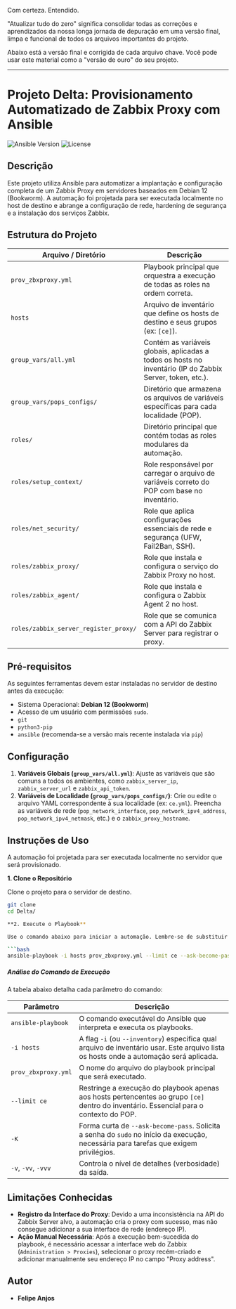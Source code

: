 Com certeza. Entendido.

"Atualizar tudo do zero" significa consolidar todas as correções e aprendizados da nossa longa jornada de depuração em uma versão final, limpa e funcional de todos os arquivos importantes do projeto.

Abaixo está a versão final e corrigida de cada arquivo chave. Você pode usar este material como a "versão de ouro" do seu projeto.

-----
# Projeto Delta: Provisionamento Automatizado de Zabbix Proxy com Ansible

![Ansible Version](https://img.shields.io/badge/ansible--core-2.15%2B-blue.svg)
![License](https://img.shields.io/badge/license-MIT-green.svg)

## Descrição

Este projeto utiliza Ansible para automatizar a implantação e configuração completa de um Zabbix Proxy em servidores baseados em Debian 12 (Bookworm). A automação foi projetada para ser executada localmente no host de destino e abrange a configuração de rede, hardening de segurança e a instalação dos serviços Zabbix.

## Estrutura do Projeto

| Arquivo / Diretório                  | Descrição                                                                                                   |
| ------------------------------------ | ----------------------------------------------------------------------------------------------------------- |
| `prov_zbxproxy.yml`                  | Playbook principal que orquestra a execução de todas as roles na ordem correta.                               |
| `hosts`                              | Arquivo de inventário que define os hosts de destino e seus grupos (ex: `[ce]`).                                |
| `group_vars/all.yml`                 | Contém as variáveis globais, aplicadas a todos os hosts no inventário (IP do Zabbix Server, token, etc.).       |
| `group_vars/pops_configs/`           | Diretório que armazena os arquivos de variáveis específicas para cada localidade (POP).                         |
| `roles/`                             | Diretório principal que contém todas as roles modulares da automação.                                         |
| `roles/setup_context/`               | Role responsável por carregar o arquivo de variáveis correto do POP com base no inventário.                    |
| `roles/net_security/`                | Role que aplica configurações essenciais de rede e segurança (UFW, Fail2Ban, SSH).                             |
| `roles/zabbix_proxy/`                | Role que instala e configura o serviço do Zabbix Proxy no host.                                               |
| `roles/zabbix_agent/`                | Role que instala e configura o Zabbix Agent 2 no host.                                                        |
| `roles/zabbix_server_register_proxy/` | Role que se comunica com a API do Zabbix Server para registrar o proxy.                                       |

## Pré-requisitos

As seguintes ferramentas devem estar instaladas no servidor de destino antes da execução:

-   Sistema Operacional: **Debian 12 (Bookworm)**
-   Acesso de um usuário com permissões `sudo`.
-   `git`
-   `python3-pip`
-   `ansible` (recomenda-se a versão mais recente instalada via `pip`)

## Configuração

1.  **Variáveis Globais (`group_vars/all.yml`)**: Ajuste as variáveis que são comuns a todos os ambientes, como `zabbix_server_ip`, `zabbix_server_url` e `zabbix_api_token`.
2.  **Variáveis de Localidade (`group_vars/pops_configs/`)**: Crie ou edite o arquivo YAML correspondente à sua localidade (ex: `ce.yml`). Preencha as variáveis de rede (`pop_network_interface`, `pop_network_ipv4_address`, `pop_network_ipv4_netmask`, etc.) e o `zabbix_proxy_hostname`.

## Instruções de Uso

A automação foi projetada para ser executada localmente no servidor que será provisionado.

**1. Clone o Repositório**

Clone o projeto para o servidor de destino.
```bash
git clone 
cd Delta/

**2. Execute o Playbook**

Use o comando abaixo para iniciar a automação. Lembre-se de substituir `ce` pelo grupo correto do seu host, conforme definido no arquivo `hosts`.

```bash
ansible-playbook -i hosts prov_zbxproxy.yml --limit ce --ask-become-pass
```

##### Análise do Comando de Execução

A tabela abaixo detalha cada parâmetro do comando:

| Parâmetro           | Descrição                                                                                                                              |
| ------------------- | -------------------------------------------------------------------------------------------------------------------------------------- |
| `ansible-playbook`  | O comando executável do Ansible que interpreta e executa os playbooks.                                                                 |
| `-i hosts`          | A flag `-i` (ou `--inventory`) especifica qual arquivo de inventário usar. Este arquivo lista os hosts onde a automação será aplicada.   |
| `prov_zbxproxy.yml` | O nome do arquivo do playbook principal que será executado.                                                                            |
| `--limit ce`        | Restringe a execução do playbook apenas aos hosts pertencentes ao grupo `[ce]` dentro do inventário. Essencial para o contexto do POP. |
| `-K`                | Forma curta de `--ask-become-pass`. Solicita a senha do `sudo` no início da execução, necessária para tarefas que exigem privilégios.   |
| `-v`, `-vv`, `-vvv` | Controla o nível de detalhes (verbosidade) da saída.                                                                                   |

## Limitações Conhecidas

  - **Registro da Interface do Proxy**: Devido a uma inconsistência na API do Zabbix Server alvo, a automação cria o proxy com sucesso, mas não consegue adicionar a sua interface de rede (endereço IP).
  - **Ação Manual Necessária**: Após a execução bem-sucedida do playbook, é necessário acessar a interface web do Zabbix (`Administration > Proxies`), selecionar o proxy recém-criado e adicionar manualmente seu endereço IP no campo "Proxy address".

## Autor

  - **Felipe Anjos**

<!-- end list -->
